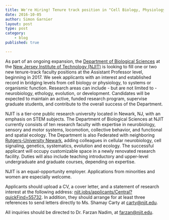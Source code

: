 ```yaml
---
title: We're Hiring! Tenure track position in "Cell Biology, Physiology, Systems or Organismic Function​"
date: 2016-10-05
author: Simon Garnier
layout: post
type: post
category:
    - blog
published: true

---
```


As part of an ongoing expansion, the [Department of Biological Sciences](https://biology.njit.edu/) at the [New Jersey Institute of Technology (NJIT)](https://www.njit.edu) is looking to fill one or two new tenure-track faculty positions at the Assistant Professor level, beginning in 2017. We seek applicants with an interest and established record in bridging levels from cell biology or physiology, to systems or organismic function. Research areas can include - but are not limited to - neurobiology, ethology, evolution, or development. Candidates will be expected to maintain an active, funded research program, supervise graduate students, and contribute to the overall success of the Department.

NJIT is a tier-one public research university located in Newark, NJ, with an emphasis on STEM subjects. The Department of Biological Sciences at NJIT currently consists of ten research faculty with expertise in neurobiology, sensory and motor systems, locomotion, collective behavior, and functional and spatial ecology. The Department is also Federated with neighboring [Rutgers-University Newark](http://www.ncas.rutgers.edu/biology), adding colleagues in cellular neurobiology, cell signaling, genetics, systematics, evolution and ecology. The successful applicant will occupy customizable space in a newly renovated research facility. Duties will also include teaching introductory and upper-level undergraduate and graduate courses, depending on expertise.

NJIT is an equal-opportunity employer. Applications from minorities and women are especially welcome.  

Applicants should upload a CV, a cover letter, and a statement of research interest at the following address: [njit.jobs/applicants/Central?quickFind=55732](http://njit.jobs/applicants/Central?quickFind=55732). In addition, they should arrange for at least three references to send letters directly to Ms. Shamay Carty at [carty@njit.edu](mailto:carty@njit.edu).

All inquiries should be directed to Dr. Farzan Nadim, at [farzan@njit.edu](mailto:farzan@njit.edu).   
